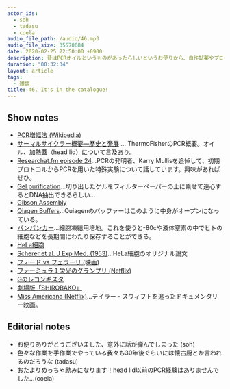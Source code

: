 ```yaml
---
actor_ids:
  - soh
  - tadasu
  - coela
audio_file_path: /audio/46.mp3
audio_file_size: 35570684
date: 2020-02-25 22:50:00 +0900
description: 昔はPCRオイルというものがあったらしいというお便りから、自作試薬やプロトコル、培養細胞と人権、おすすめ動画について話しました。
duration: "00:32:34"
layout: article
tags: 
  - 雑談
title: 46. It's in the catalogue!
---
```


## Show notes
- [PCR増幅法 (Wikipedia)](https://ja.wikipedia.org/wiki/%E3%83%9D%E3%83%AA%E3%83%A1%E3%83%A9%E3%83%BC%E3%82%BC%E9%80%A3%E9%8E%96%E5%8F%8D%E5%BF%9C)
- [サーマルサイクラー概要—歴史と発展](https://www.thermofisher.com/jp/ja/home/life-science/cloning/cloning-learning-center/invitrogen-school-of-molecular-biology/pcr-education/pcr-thermal-cyclers/pcr-thermal-cyclers-overview.html) ... ThermoFisherのPCR概要。オイル、加熱蓋（head lid）について言及あり。
- [Researchat.fm episode 24](https://researchat.fm/episode/24)...PCRの発明者、Karry Mullisを追悼して、初期プロトコルからPCRを用いた特殊実験について話しています。興味があればぜひ。
- [Gel purification](https://twitter.com/mb_bucherlab/status/1230922778372714496)...切り出したゲルをフィルターペーパーの上に乗せて遠心するとDNA抽出できるらしい...
- [Gibson Assembly](https://www.nebj.jp/products/detail/1238)
- [Qiagen Buffers](https://openwetware.org/wiki/Qiagen_Buffers)...Quiagenのバッファーはこのように中身がオープンになっている。
- [バンバンカー](https://www.n-genetics.com/products/search/detail.html?product_id=2966)...細胞凍結用培地。これを使うと-80cや液体窒素の中でヒトの細胞などを長期間にわたり保存することができる。
- [HeLa細胞](https://ja.wikipedia.org/wiki/HeLa%E7%B4%B0%E8%83%9E)
- [Scherer et al. J Exp Med. (1953)](https://www.ncbi.nlm.nih.gov/pmc/articles/PMC2136303/)...HeLa細胞のオリジナル論文
- [フォード vs フェラーリ (映画)](http://www.foxmovies-jp.com/fordvsferrari/)
- [フォーミュラ１栄光のグランプリ (Netflix)](https://www.netflix.com/jp/title/80204890)
- [Gのレコンギスタ](http://www.g-reco.net/)
- [劇場版「SHIROBAKO」](http://shirobako-movie.com/)
- [Miss Americana (Netflix)](https://www.netflix.com/jp/title/81028336)...テイラー・スウィフトを追ったドキュメンタリー映画。

## Editorial notes
- お便りありがとうございました、意外に話が弾んでしまった (soh)
- 色々な作業を手作業でやっている我々も30年後ぐらいには懐古厨とか言われるのだろうな (tadasu)
- おたよりめっちゃ励みになります！head lid以前のPCR経験はありませんでした…(coela)
